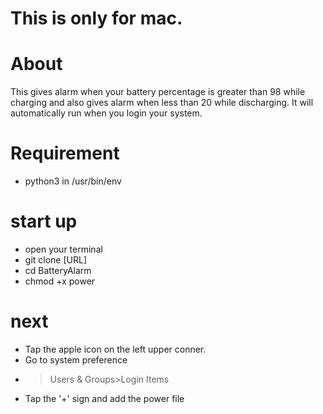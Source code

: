 This is only for mac.
======

About
======
This gives alarm when your battery percentage is greater than 98 while charging and also gives alarm when less than 20 while discharging. It will automatically run when you login your system.

Requirement
======
 * python3 in /usr/bin/env

start up
======
 * open your terminal
 * git clone [URL]
 * cd BatteryAlarm
 * chmod +x power

next
======
 * Tap the apple icon on the left upper conner.
 * Go to system preference
 * >Users & Groups>Login Items
 * Tap the '+' sign and add the power file


